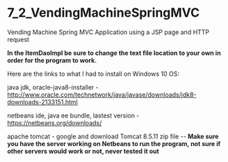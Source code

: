 # 7_2_VendingMachineSpringMVC
Vending Machine Spring MVC Application using a JSP page and HTTP request

**In the ItemDaoImpl be sure to change the text file location to your own in order for the program to work.**

Here are the links to what I had to install on Windows 10 OS:

java jdk, oracle-java8-installer - http://www.oracle.com/technetwork/java/javase/downloads/jdk8-downloads-2133151.html

netbeans ide, java ee bundle, lastest version - https://netbeans.org/downloads/

apache tomcat - google and download Tomcat 8.5.11 zip file --
**Make sure you have the server working on Netbeans to run the program, not sure if other servers would work or not, never tested it out**
